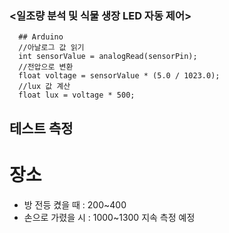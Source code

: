 ### <일조량 분석 및 식물 생장 LED 자동 제어>


```
  ## Arduino
  //아날로그 값 읽기
  int sensorValue = analogRead(sensorPin);
  //전압으로 변환
  float voltage = sensorValue * (5.0 / 1023.0);
  //lux 값 계산
  float lux = voltage * 500;
```

## 테스트 측정
# 장소
- 방 전등 켰을 때 : 200~400
- 손으로 가렸을 시 : 1000~1300
지속 측정 예정

